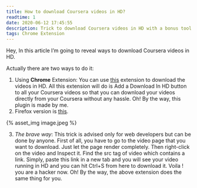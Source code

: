 ```yaml
---
title: How to download Coursera videos in HD?
readtime: 1
date: 2020-06-12 17:45:55
description: Trick to download Coursera videos in HD with a bonus tool to automate it.
tags: Chrome Extension
---
```

Hey, In this article I’m going to reveal ways to download Coursera videos in HD.  

Actually there are two ways to do it:
1. Using **Chrome** Extension: You can use [<u>this</u>](https://bit.ly/getCHVD) extension to download the videos in HD. All this extension will do is Add a Download In HD button to all your Coursera videos so that you can download your videos directly from your Coursera without any hassle. Oh! By the way, this plugin is made by me.
2. Firefox version is [<u>this</u>](https://addons.mozilla.org/en-US/firefox/addon/coursera-hd-video-downloader/).  
   
{% asset_img image.jpeg %}
  

3. *The brave way*: This trick is advised only for web developers but can be done by anyone. First of all, you have to go to the video page that you want to download. Just let the page render completely. Then right-click on the video and Inspect it. Find the src tag of video which contains a link. Simply, paste this link in a new tab and you will see your video running in HD and you can hit Ctrl+S from here to download it. Voila ! you are a hacker now. Oh! By the way, the above extension does the same thing for you.